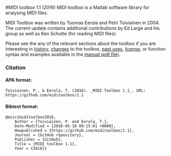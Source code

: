 #MIDI toolbox 1.1 (2016)
MIDI toolbox is a Matlab software library for analysing MIDI files.

MIDI Toolbox was written by Tuomas Eerola and Petri Toiviainen in 2004. The current update contains additional contributions by Ed Large and his group as well as Ken Schutte (for reading MIDI files).

Please see the any of the relevant sections about the toolbox if you are interesting in [history](about.md), [changes](changes.md) to the toolbox, [past uses](past_uses.md), [license](license.md), or function syntax and examples available in the [manual (pdf file)](documentation/MIDItoolbox1.1_manual.pdf).

### Citation

#### APA format:

    Toiviainen, P., & Eerola, T. (2016). _MIDI Toolbox 1.1_. URL: https://github.com/miditoolbox/1.1

#### Bibtext format:

    @misc{miditoolbox2016,
        Author = {Toiviainen, P. and Eerola, T.},
        Date-Modified = {2016-05-18 09:15:01 +0000},
        Howpublished = {https://github.com/miditoolbox/1.1},
        Journal = {GitHub repository},
        Publisher = {GitHub},
        Title = {MIDI toolbox 1.1},
        Year = {2016}}

